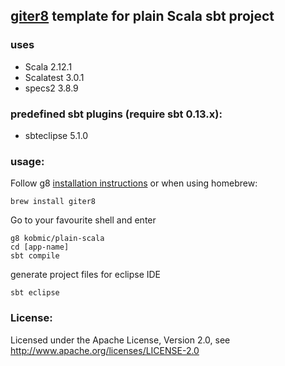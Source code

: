 ## [giter8](http://github.com/n8han/giter8) template for plain Scala sbt project

### uses
* Scala 2.12.1
* Scalatest 3.0.1
* specs2 3.8.9

### predefined sbt plugins (require sbt 0.13.x):
* sbteclipse 5.1.0


### usage:
Follow g8 [installation instructions](http://github.com/n8han/giter8#readme) or when using homebrew:

    brew install giter8

Go to your favourite shell and enter  

    g8 kobmic/plain-scala
    cd [app-name]
    sbt compile


generate project files for eclipse IDE

    sbt eclipse

### License:
Licensed under the Apache License, Version 2.0, see http://www.apache.org/licenses/LICENSE-2.0
